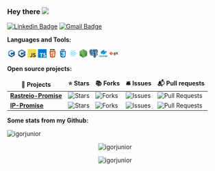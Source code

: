 ### Hey there <img src="https://media.giphy.com/media/hvRJCLFzcasrR4ia7z/giphy.gif" width="25px">

[![Linkedin Badge](https://img.shields.io/badge/-Igor%20Junior-informational?style=flat-square&logo=Linkedin&logoColor=white&link=https://www.linkedin.com/in/igorjunior)](https://www.linkedin.com/in/igorjunior) 
[![Gmail Badge](https://img.shields.io/badge/-igorjunior@pm.me-informational?style=flat-square&logo=Gmail&logoColor=white&link=mailto:igorjunior@pm.me)](mailto:igorjunior@protonmail.com)

**Languages and Tools:**  

<code><img height="20" src="https://raw.githubusercontent.com/github/explore/80688e429a7d4ef2fca1e82350fe8e3517d3494d/topics/c/c.png"></code>
<code><img height="20" src="https://raw.githubusercontent.com/github/explore/80688e429a7d4ef2fca1e82350fe8e3517d3494d/topics/cpp/cpp.png"></code>
<code><img height="20" src="https://raw.githubusercontent.com/github/explore/80688e429a7d4ef2fca1e82350fe8e3517d3494d/topics/javascript/javascript.png"></code>
<code><img height="20" src="https://raw.githubusercontent.com/github/explore/80688e429a7d4ef2fca1e82350fe8e3517d3494d/topics/typescript/typescript.png"></code>
<code><img height="20" src="https://raw.githubusercontent.com/github/explore/80688e429a7d4ef2fca1e82350fe8e3517d3494d/topics/html/html.png"></code>
<code><img height="20" src="https://raw.githubusercontent.com/github/explore/80688e429a7d4ef2fca1e82350fe8e3517d3494d/topics/css/css.png"></code>
<code><img height="20" src="https://raw.githubusercontent.com/github/explore/80688e429a7d4ef2fca1e82350fe8e3517d3494d/topics/react/react.png"></code>
<code><img height="20" src="https://raw.githubusercontent.com/github/explore/80688e429a7d4ef2fca1e82350fe8e3517d3494d/topics/nodejs/nodejs.png"></code>
<code><img height="20" src="https://raw.githubusercontent.com/github/explore/80688e429a7d4ef2fca1e82350fe8e3517d3494d/topics/postgresql/postgresql.png"></code>
<code><img height="20" src="https://raw.githubusercontent.com/github/explore/80688e429a7d4ef2fca1e82350fe8e3517d3494d/topics/docker/docker.png"></code>
<code><img height="20" src="https://raw.githubusercontent.com/github/explore/80688e429a7d4ef2fca1e82350fe8e3517d3494d/topics/git/git.png"></code>

**Open source projects:**  
<table>
  <thead align="center">
    <tr border: none;>
      <td><b>🎁 Projects</b></td>
      <td><b>⭐ Stars</b></td>
      <td><b>📚 Forks</b></td>
      <td><b>🛎 Issues</b></td>
      <td><b>📬 Pull requests</b></td>
    </tr>
  </thead>
  <tbody>
    <tr>
      <td><a href="https://github.com/igorjunior/rastreio-promise"><b>Rastreio-Promise</b></a></td>
      <td><img alt="Stars" src="https://img.shields.io/github/stars/igorjunior/rastreio-promise?style=flat-square&labelColor=343b41"/></td>
      <td><img alt="Forks" src="https://img.shields.io/github/forks/igorjunior/rastreio-promise?style=flat-square&labelColor=343b41"/></td>
      <td><img alt="Issues" src="https://img.shields.io/github/issues/igorjunior/rastreio-promise?style=flat-square&labelColor=343b41"/></td>
      <td><img alt="Pull Requests" src="https://img.shields.io/github/issues-pr/igorjunior/rastreio-promise?style=flat-square&labelColor=343b41"/></td>
    </tr>
    <tr>
      <td><a href="https://github.com/igorjunior/ip-promise"><b>IP-Promise</b></a></td>
      <td><img alt="Stars" src="https://img.shields.io/github/stars/igorjunior/ip-promise?style=flat-square&labelColor=343b41"/></td>
      <td><img alt="Forks" src="https://img.shields.io/github/forks/igorjunior/ip-promise?style=flat-square&labelColor=343b41"/></td>
      <td><img alt="Issues" src="https://img.shields.io/github/issues/igorjunior/ip-promise?style=flat-square&labelColor=343b41"/></td>
      <td><img alt="Pull Requests" src="https://img.shields.io/github/issues-pr/igorjunior/ip-promise?style=flat-square&labelColor=343b41"/></td>
    </tr>
  </tbody>
</table>

**Some stats from my Github:** 
<p align=left> <img src=https://komarev.com/ghpvc/?username=igorjunior alt=igorjunior /> </p>
<p align="center"> <img src="https://github-readme-stats.vercel.app/api?username=igorjunior&show_icons=true&theme=algolia&include_all_commits=true&count_private=true" alt="igorjunior" /></p>
<p align="center"> <img src="https://github-readme-stats.vercel.app/api/top-langs/?username=igorjunior&show_icons=true&layout=compact&theme=algolia&include_all_commits=true&count_private=true" alt="igorjunior" /></p>

